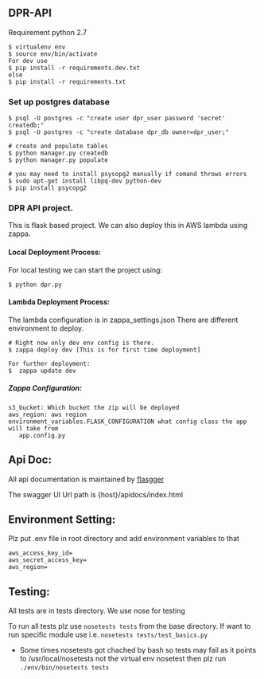 ## DPR-API

Requirement python 2.7

```
$ virtualenv env
$ source env/bin/activate
For dev use 
$ pip install -r requirements.dev.txt
else
$ pip install -r requirements.txt
```
### Set up postgres database

```
$ psql -U postgres -c "create user dpr_user password 'secret' createdb;"
$ psql -U postgres -c "create database dpr_db owner=dpr_user;"

# create and populate tables
$ python manager.py createdb
$ python manager.py populate

# you may need to install psysopg2 manually if comand throws errors
$ sudo apt-get install libpq-dev python-dev
$ pip install psycopg2
```

### DPR API project. 
This is flask based project. We can also deploy this in AWS lambda using zappa.

#### Local Deployment Process: 
For local testing we can start the project using:
    
```
$ python dpr.py
```

#### Lambda Deployment Process:
The lambda configuration is in zappa_settings.json
There are different environment to deploy.

    # Right now only dev env config is there.
    $ zappa deploy dev [This is for first time deployment]
    
    For further deployment:
    $  zappa update dev

##### Zappa Configuration:
```
s3_bucket: Which bucket the zip will be deployed
aws_region: aws region
environment_variables.FLASK_CONFIGURATION what config class the app will take from 
   app.config.py 
```
    
## Api Doc:
All api documentation is maintained by [flasgger](https://github.com/rochacbruno/flasgger)

The swagger UI Url path is {host}/apidocs/index.html
    
## Environment Setting:
Plz put .env file in root directory and add environment variables to that
```
aws_access_key_id=
aws_secret_access_key=
aws_region=
```
    
## Testing:
All tests are in tests directory. We use nose for testing

To run all tests plz use ```nosetests tests``` from the base directory.
If want to run specific module use i.e. ```nosetests tests/test_basics.py```

* Some times nosetests got chached by bash so tests may fail as it points to /usr/local/nosetests
 not the virtual env nosetest
 then plz run ```./env/bin/nosetests tests```